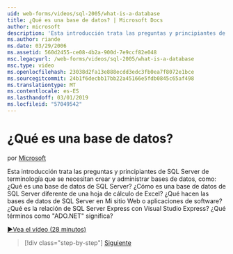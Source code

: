 ```yaml
---
uid: web-forms/videos/sql-2005/what-is-a-database
title: ¿Qué es una base de datos? | Microsoft Docs
author: microsoft
description: 'Esta introducción trata las preguntas y principiantes de SQL Server de terminología que se necesitan crear y administrar bases de datos, como: ¿Qué es una base de datos de SQL Server? Cómo...'
ms.author: riande
ms.date: 03/29/2006
ms.assetid: 560d2455-ce08-4b2a-900d-7e9ccf82e048
msc.legacyurl: /web-forms/videos/sql-2005/what-is-a-database
msc.type: video
ms.openlocfilehash: 23038d2fa13e888ecdd3edc3fb0ea7f8072e1bce
ms.sourcegitcommit: 24b1f6decbb17bb22a45166e5fdb0845c65af498
ms.translationtype: MT
ms.contentlocale: es-ES
ms.lasthandoff: 03/01/2019
ms.locfileid: "57049542"
---
```

<a name="what-is-a-database"></a>¿Qué es una base de datos?
====================
por [Microsoft](https://github.com/microsoft)

Esta introducción trata las preguntas y principiantes de SQL Server de terminología que se necesitan crear y administrar bases de datos, como: ¿Qué es una base de datos de SQL Server? ¿Cómo es una base de datos de SQL Server diferente de una hoja de cálculo de Excel? ¿Qué hacen las bases de datos de SQL Server en Mi sitio Web o aplicaciones de software? ¿Qué es la relación de SQL Server Express con Visual Studio Express? ¿Qué términos como "ADO.NET" significa?

[&#9654;Vea el vídeo (28 minutos)](https://channel9.msdn.com/Blogs/ASP-NET-Site-Videos/what-is-a-database)

> [!div class="step-by-step"]
> [Siguiente](understanding-database-tables-and-records.md)
